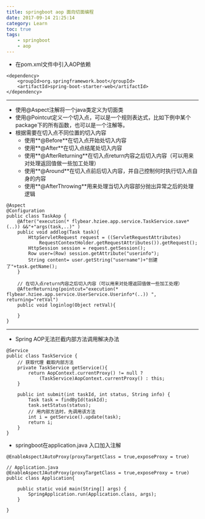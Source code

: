 ```yaml
---
title: springboot aop 面向切面编程
date: 2017-09-14 21:25:14
category: Learn
toc: true
tags:
    - springboot
    - aop
---
```


 - 在pom.xml文件中引入AOP依赖

```
<dependency>
    <groupId>org.springframework.boot</groupId>
    <artifactId>spring-boot-starter-web</artifactId>
</dependency>
```

<!--more-->

---

 - 使用@Aspect注解将一个java类定义为切面类
 - 使用@Pointcut定义一个切入点，可以是一个规则表达式，比如下例中某个package下的所有函数，也可以是一个注解等。
 - 根据需要在切入点不同位置的切入内容
    - 使用**@Before**在切入点开始处切入内容
    - 使用**@After**在切入点结尾处切入内容
    - 使用**@AfterReturning**在切入点return内容之后切入内容（可以用来对处理返回值做一些加工处理）
    - 使用**@Around**在切入点前后切入内容，并自己控制何时执行切入点自身的内容
    - 使用**@AfterThrowing**用来处理当切入内容部分抛出异常之后的处理逻辑

```
@Aspect
@Configuration
public class TaskAop {
    @After("execution(* flybear.hziee.app.service.TaskService.save*(..)) &&"+"args(task,..)" )
    public void addlog(Task task){
		HttpServletRequest request = ((ServletRequestAttributes) 
	        RequestContextHolder.getRequestAttributes()).getRequest();    
	    HttpSession session = request.getSession();
	    Row user=(Row) session.getAttribute("userinfo");
	    String content= user.getString("username")+"创建了"+task.getName();
	}
	
	// 在切入点return内容之后切入内容（可以用来对处理返回值做一些加工处理）
	@AfterReturning(pointcut="execution(* flybear.hziee.app.service.UserService.Userinfo*(..)) ", returning="retVal")
    public void loginlog(Object retVal){
		
	}
}
```

---

 - Spring AOP无法拦截内部方法调用解决办法

```
@Service
public class TaskService {
    // 获取代理 截取内部方法
    private TaskService getService(){  
        return AopContext.currentProxy() != null ? 
            (TaskService)AopContext.currentProxy() : this;  
    }
    
    public int submit(int taskId, int status, String info) {
        Task task = findById(taskId);
        task.setStatus(status);
        // 用内部方法时，先调用该方法
        int i = getService().update(task);
        return i;
    }
}
```

 - springboot在application.java 入口加入注解

`@EnableAspectJAutoProxy(proxyTargetClass = true,exposeProxy = true)`

```
// Application.java
@EnableAspectJAutoProxy(proxyTargetClass = true,exposeProxy = true)
public class Application{

	public static void main(String[] args) {
		SpringApplication.run(Application.class, args);
	}
	
}

```


